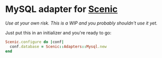 # MySQL adapter for [Scenic](https://github.com/thoughtbot/scenic)

*Use at your own risk. This is a WIP and you probably shouldn't use it yet.*

Just put this in an initializer and you're ready to go:

```ruby
Scenic.configure do |conf|
  conf.database = Scenic::Adapters::Mysql.new
end
```
